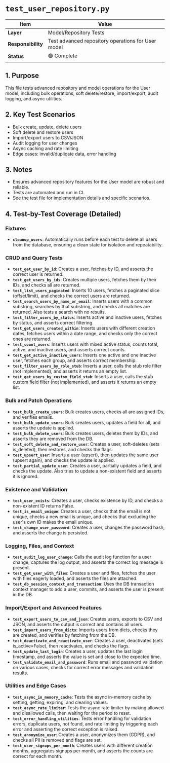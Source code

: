 # `test_user_repository.py`

| Item | Value |
|------|-------|
| **Layer** | Model/Repository Tests |
| **Responsibility** | Test advanced repository operations for User model |
| **Status** | 🟢 Complete |

## 1. Purpose
This file tests advanced repository and model operations for the User model, including bulk operations, soft delete/restore, import/export, audit logging, and async utilities.

## 2. Key Test Scenarios
- Bulk create, update, delete users
- Soft delete and restore users
- Import/export users to CSV/JSON
- Audit logging for user changes
- Async caching and rate limiting
- Edge cases: invalid/duplicate data, error handling

## 3. Notes
- Ensures advanced repository features for the User model are robust and reliable.
- Tests are automated and run in CI.
- See the test file for implementation details and specific scenarios.

## 4. Test-by-Test Coverage (Detailed)

### Fixtures
- **`cleanup_users`**: Automatically runs before each test to delete all users from the database, ensuring a clean state for isolation and repeatability.

### CRUD and Query Tests
- **`test_get_user_by_id`**: Creates a user, fetches by ID, and asserts the correct user is returned.
- **`test_get_users_by_ids`**: Creates multiple users, fetches them by their IDs, and checks all are returned.
- **`test_list_users_paginated`**: Inserts 10 users, fetches a paginated slice (offset/limit), and checks the correct users are returned.
- **`test_search_users_by_name_or_email`**: Inserts users with a common substring, searches by that substring, and checks all matches are returned. Also tests a search with no results.
- **`test_filter_users_by_status`**: Inserts active and inactive users, fetches by status, and asserts correct filtering.
- **`test_get_users_created_within`**: Inserts users with different creation dates, fetches users within a date range, and checks only the correct ones are returned.
- **`test_count_users`**: Inserts users with mixed active status, counts total, active, and inactive users, and asserts correct counts.
- **`test_get_active_inactive_users`**: Inserts one active and one inactive user, fetches each group, and asserts correct membership.
- **`test_filter_users_by_role_stub`**: Inserts a user, calls the stub role filter (not implemented), and asserts it returns an empty list.
- **`test_get_users_by_custom_field_stub`**: Inserts a user, calls the stub custom field filter (not implemented), and asserts it returns an empty list.

### Bulk and Patch Operations
- **`test_bulk_create_users`**: Bulk creates users, checks all are assigned IDs, and verifies emails.
- **`test_bulk_update_users`**: Bulk creates users, updates a field for all, and asserts the update is applied.
- **`test_bulk_delete_users`**: Bulk creates users, deletes them by IDs, and asserts they are removed from the DB.
- **`test_soft_delete_and_restore_user`**: Creates a user, soft-deletes (sets is_deleted), then restores, and checks the flags.
- **`test_upsert_user`**: Inserts a user (upsert), then updates the same user (upsert again), and checks the update is applied.
- **`test_partial_update_user`**: Creates a user, partially updates a field, and checks the update. Also tries to update a non-existent field and asserts it is ignored.

### Existence and Validation
- **`test_user_exists`**: Creates a user, checks existence by ID, and checks a non-existent ID returns False.
- **`test_is_email_unique`**: Creates a user, checks that the email is not unique, checks a new email is unique, and checks that excluding the user's own ID makes the email unique.
- **`test_change_user_password`**: Creates a user, changes the password hash, and asserts the change is persisted.

### Logging, Files, and Context
- **`test_audit_log_user_change`**: Calls the audit log function for a user change, captures the log output, and asserts the correct log message is present.
- **`test_get_user_with_files`**: Creates a user and files, fetches the user with files eagerly loaded, and asserts the files are attached.
- **`test_db_session_context_and_transaction`**: Uses the DB transaction context manager to add a user, commits, and asserts the user is present in the DB.

### Import/Export and Advanced Features
- **`test_export_users_to_csv_and_json`**: Creates users, exports to CSV and JSON, and asserts the output is correct and contains all users.
- **`test_import_users_from_dicts`**: Imports users from dicts, checks they are created, and verifies by fetching from the DB.
- **`test_deactivate_and_reactivate_user`**: Creates a user, deactivates (sets is_active=False), then reactivates, and checks the flags.
- **`test_update_last_login`**: Creates a user, updates the last login timestamp, and asserts the value is set and close to the expected time.
- **`test_validate_email_and_password`**: Runs email and password validation on various cases, checks for correct error messages and validation results.

### Utilities and Edge Cases
- **`test_async_in_memory_cache`**: Tests the async in-memory cache by setting, getting, expiring, and clearing values.
- **`test_async_rate_limiter`**: Tests the async rate limiter by making allowed and disallowed calls, then waiting for the period to reset.
- **`test_error_handling_utilities`**: Tests error handling for validation errors, duplicate users, not found, and rate limiting by triggering each error and asserting the correct exception is raised.
- **`test_anonymize_user`**: Creates a user, anonymizes them (GDPR), and checks all PII is removed and flags are set.
- **`test_user_signups_per_month`**: Creates users with different creation months, aggregates signups per month, and asserts the counts are correct for each month.
